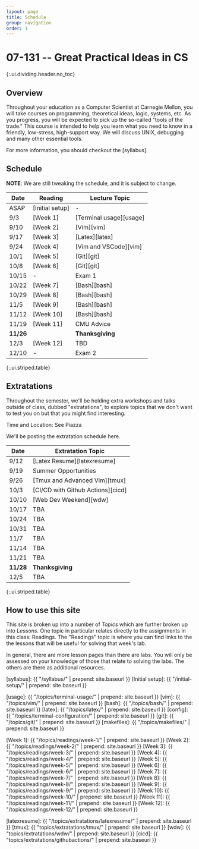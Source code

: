 ```yaml
---
layout: page
title: Schedule
group: navigation
order: 1
---
```


# 07-131 -- Great Practical Ideas in CS
{:.ui.dividing.header.no_toc}

## Overview

Throughout your education as a Computer Scientist at Carnegie Mellon, you will
take courses on programming, theoretical ideas, logic, systems, etc. As you
progress, you will be expected to pick up the so-called "tools of the trade."
This course is intended to help you learn what you need to know in a friendly,
low-stress, high-support way. We will discuss UNIX, debugging and many
other essential tools.

For more information, you should checkout the [syllabus].


## Schedule

**NOTE**: We are still tweaking the schedule, and it is subject to change.

| Date      | Reading         | Lecture Topic           |
| ----      | -------         | -------------           |
| ASAP      | [Initial setup] | -                       |
| 9/3       | [Week 1]        | [Terminal usage][usage] |
| 9/10      | [Week 2]        | [Vim][vim]              |
| 9/17      | [Week 3]        | [Latex][latex]          |
| 9/24      | [Week 4]        | [Vim and VSCode][vim]   |
| 10/1      | [Week 5]        | [Git][git]              |
| 10/8      | [Week 6]        | [Git][git]              |
| 10/15     | -               | Exam 1                  |
| 10/22     | [Week 7]        | [Bash][bash]            |
| 10/29     | [Week 8]        | [Bash][bash]            |
| 11/5      | [Week 9]        | [Bash][bash]            |
| 11/12     | [Week 10]       | [Bash][bash]            |
| 11/19     | [Week 11]       | CMU Advice              |
| __11/26__ |                 | __Thanksgiving__        |
| 12/3      | [Week 12]       | TBD                     |
| 12/10     | -               | Exam 2                  |
{:.ui.striped.table}

## Extratations

Throughout the semester, we'll be holding extra workshops and talks outside of
class, dubbed "extratations", to explore topics that we don't want to test you
on but that you might find interesting.

Time and Location: See Piazza

We'll be posting the extratation schedule here.

| Date         | Extratation Topic                     |
| ----         | -----                                 |
| 9/12         | [Latex Resume][latexresume]           |
| 9/19         | Summer Opportunities                  |
| 9/26         | [Tmux and Advanced Vim][tmux]         |
| 10/3         | [CI/CD with Github Actions][cicd]     |
| 10/10        | [Web Dev Weekend][wdw]                |
| 10/17        | TBA                                   |
| 10/24        | TBA                                   |
| 10/31        | TBA                                   |
| 11/7         | TBA                                   |
| 11/14        | TBA                                   |
| 11/21        | TBA                                   |
| __11/28__    | __Thanksgiving__                      |
| 12/5         | TBA                                   |
{:.ui.striped.table}


## How to use this site

This site is broken up into a number of _Topics_ which are further broken up
into _Lessons_. One topic in particular relates directly to the assignments in
this class: Readings. The "Readings" topic is where you can find links to
the the lessons that will be useful for solving that week's lab.

In general, there are more lesson pages than there are labs. You will only be
assessed on your knowledge of those that relate to solving the labs. The others
are there as additional resources.



[syllabus]: {{ "/syllabus/" | prepend: site.baseurl }}
[Initial setup]: {{ "/initial-setup/" | prepend: site.baseurl }}

[usage]:     {{ "/topics/terminal-usage/"         | prepend: site.baseurl }}
[vim]:       {{ "/topics/vim/"                    | prepend: site.baseurl }}
[bash]:      {{ "/topics/bash/"                   | prepend: site.baseurl }}
[latex]:     {{ "/topics/latex/"                  | prepend: site.baseurl }}
[config]:    {{ "/topics/terminal-configuration/" | prepend: site.baseurl }}
[git]:       {{ "/topics/git/"                    | prepend: site.baseurl }}
[makefiles]: {{ "/topics/makefiles/"              | prepend: site.baseurl }}

[Week 1]:  {{ "/topics/readings/week-1/"  | prepend: site.baseurl }}
[Week 2]:  {{ "/topics/readings/week-2/"  | prepend: site.baseurl }}
[Week 3]:  {{ "/topics/readings/week-3/"  | prepend: site.baseurl }}
[Week 4]:  {{ "/topics/readings/week-4/"  | prepend: site.baseurl }}
[Week 5]:  {{ "/topics/readings/week-5/"  | prepend: site.baseurl }}
[Week 6]:  {{ "/topics/readings/week-6/"  | prepend: site.baseurl }}
[Week 7]:  {{ "/topics/readings/week-7/"  | prepend: site.baseurl }}
[Week 8]:  {{ "/topics/readings/week-8/"  | prepend: site.baseurl }}
[Week 9]:  {{ "/topics/readings/week-9/"  | prepend: site.baseurl }}
[Week 10]: {{ "/topics/readings/week-10/" | prepend: site.baseurl }}
[Week 11]: {{ "/topics/readings/week-11/" | prepend: site.baseurl }}
[Week 12]: {{ "/topics/readings/week-12/" | prepend: site.baseurl }}

[latexresume]: {{ "/topics/extratations/latexresume/" | prepend: site.baseurl }}
[tmux]: {{ "topics/extratations/tmux/" | prepend: site.baseurl }}
[wdw]: {{ "topics/extratations/wdw/" | prepend: site.baseurl }} 
[cicd]: {{ "topics/extratations/githubactions/" | prepend: site.baseurl }}